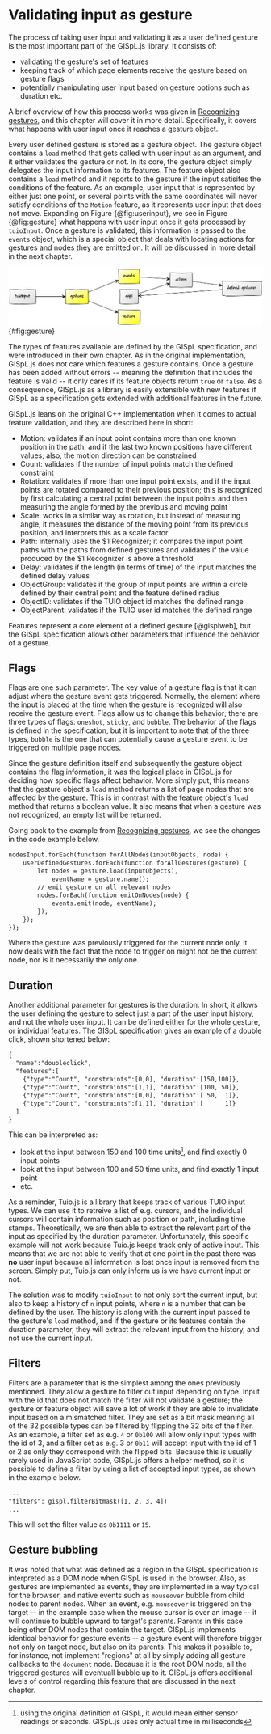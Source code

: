 # Validating input as gesture

The process of taking user input and validating it as a user defined gesture is the most important part of the GISpL.js library. It consists of:

* validating the gesture's set of features
* keeping track of which page elements receive the gesture based on gesture flags
* potentially manipulating user input based on gesture options such as duration etc.

A brief overview of how this process works was given in [Recognizing gestures](#recognizing-gestures), and this chapter will cover it in more detail. Specifically, it covers what happens with user input once it reaches a gesture object.

Every user defined gesture is stored as a gesture object. The gesture object contains a `load` method that gets called with user input as an argument, and it either validates the gesture or not. In its core, the gesture object simply delegates the input information to its features. The feature object also contains a `load` method and it reports to the gesture if the input satisifes the conditions of the feature. As an example, user input that is represented by either just one point, or several points with the same coordinates will never satisfy conditions of the `Motion` feature, as it represents user input that does not move. Expanding on Figure {@fig:userinput}, we see in Figure {@fig:gesture} what happens with user input once it gets processed by `tuioInput`. Once a gesture is validated, this information is passed to the `events` object, which is a special object that deals with locating actions for gestures and nodes they are emitted on. It will be discussed in more detail in the next chapter.

![Input is submitted to gesture objects which validate the gesture](./figures/gesture.png){#fig:gesture}

The types of features available are defined by the GISpL specification, and were introduced in their own chapter. As in the original implementation, GISpL.js does not care which features a gesture contains. Once a gesture has been added without errors -- meaning the definition that includes the feature is valid -- it only cares if its feature objects return `true` or `false`. As a consequence, GISpL.js as a library is easily extensible with new features if GISpL as a specification gets extended with additional features in the future.

GISpL.js leans on the original C++ implementation when it comes to actual feature validation, and they are described here in short:

* Motion: validates if an input point contains more than one known position in the path, and if the last two known positions have different values; also, the motion direction can be constrained
* Count: validates if the number of input points match the defined constraint
* Rotation: validates if more than one input point exists, and if the input points are rotated compared to their previous position; this is recognized by first calculating a central point between the input points and then measuring the angle formed by the previous and moving point
* Scale: works in a similar way as rotation, but instead of measuring angle, it measures the distance of the moving point from its previous position, and interprets this as a scale factor
* Path: internally uses the $1 Recognizer; it compares the input point paths with the paths from defined gestures and validates if the value produced by the $1 Recognizer is above a threshold
* Delay: validates if the length (in terms of time) of the input matches the defined delay values
* ObjectGroup: validates if the group of input points are within a circle defined by their central point and the feature defined radius
* ObjectID: validates if the TUIO object id matches the defined range
* ObjectParent: validates if the TUIO user id matches the defined range

Features represent a core element of a defined gesture [@gisplweb], but the GISpL specification allows other parameters that influence the behavior of a gesture.

## Flags

Flags are one such parameter. The key value of a gesture flag is that it can adjust where the gesture event gets triggered. Normally, the element where the input is placed at the time when the gesture is recognized will also receive the gesture event. Flags allow us to change this behavior; there are three types of flags: `oneshot`, `sticky`, and `bubble`. The behavior of the flags is defined in the specification, but it is important to note that of the three types, `bubble` is the one that can potentially cause a gesture event to be triggered on multiple page nodes.

Since the gesture definition itself and subsequently the gesture object contains the flag information, it was the logical place in GISpL.js for deciding how specific flags affect behavior. More simply put, this means that the gesture object's `load` method returns a list of page nodes that are affected by the gesture. This is in contrast with the feature object's `load` method that returns a boolean value. It also means that when a gesture was not recognized, an empty list will be returned.

Going back to the example from [Recognizing gestures](#recognizing-gestures), we see the changes in the code example below.

```
nodesInput.forEach(function forAllNodes(inputObjects, node) {
    userDefinedGestures.forEach(function forAllGestures(gesture) {
        let nodes = gesture.load(inputObjects),
            eventName = gesture.name();
        // emit gesture on all relevant nodes
        nodes.forEach(function emitOnNodes(node) {
            events.emit(node, eventName);
        });
    });
});
```

Where the gesture was previously triggered for the current node only, it now deals with the fact that the node to trigger on might not be the current node, nor is it necessarily the only one.

## Duration
Another additional parameter for gestures is the duration. In short, it allows the user defining the gesture to select just a part of the user input history, and not the whole user input. It can be defined either for the whole gesture, or individual features. The GISpL specification gives an example of a double click, shown shortened below:

```
{
  "name":"doubleclick",
  "features":[
    {"type":"Count", "constraints":[0,0], "duration":[150,100]},
    {"type":"Count", "constraints":[1,1], "duration":[100, 50]},
    {"type":"Count", "constraints":[0,0], "duration":[ 50,  1]},
    {"type":"Count", "constraints":[1,1], "duration":[      1]}
  ]
}
```

This can be interpreted as:

* look at the input between 150 and 100 time units[^timeunits], and find exactly 0 input points
* look at the input between 100 and 50 time units, and find exactly 1 input point
* etc.

As a reminder, Tuio.js is a library that keeps track of various TUIO input types. We can use it to retreive a list of e.g. cursors, and the individual cursors will contain information such as position or path, including time stamps. Theoretically, we are then able to extract the relevant part of the input as specified by the duration parameter. Unfortunately, this specific example will not work because Tuio.js keeps track only of active input. This means that we are not able to verify that at one point in the past there was **no** user input because all information is lost once input is removed from the screen. Simply put, Tuio.js can only inform us is we have current input or not.

The solution was to modify `tuioInput` to not only sort the current input, but also to keep a history of `n` input points, where `n` is a number that can be defined by the user. The history is along with the current input passed to the gesture's `load` method, and if the gesture or its features contain the duration parameter, they will extract the relevant input from the history, and not use the current input.

## Filters
Filters are a parameter that is the simplest among the ones previously mentioned. They allow a gesture to filter out input depending on type. Input with the id that does not match the filter will not validate a gesture; the gesture or feature object will save a lot of work if they are able to invalidate input based on a mismatched filter. They are set as a bit mask meaning all of the 32 possible types can be filtered by flipping the 32 bits of the filter. As an example, a filter set as e.g. `4` or `0b100` will allow only input types with the id of 3, and a filter set as e.g. 3 or `0b11` will accept input with the id of 1 or 2 as only they correspond with the flipped bits. Because this is usually rarely used in JavaScript code, GISpL.js offers a helper method, so it is possible to define a filter by using a list of accepted input types, as shown in the example below.

```
...
"filters": gispl.filterBitmask([1, 2, 3, 4])
...
```

This will set the filter value as `0b1111` or `15`.

## Gesture bubbling
It was noted that what was defined as a region in the GISpL specification is interpreted as a DOM node when GISpL is used in the browser. Also, as gestures are implemented as events, they are implemented in a way typical for the browser, and native events such as `mouseover` bubble from child nodes to parent nodes. When an event, e.g. `mouseover` is triggered on the target -- in the example case when the mouse cursor is over an image -- it will continue to bubble upward to target's parents. Parents in this case being other DOM nodes that contain the target. GISpL.js implements identical behavior for gesture events -- a gesture event will therefore trigger not only on target node, but also on its parents. This makes it possible to, for instance, not implement "regions" at all by simply adding all gesture callbacks to the `document` node. Because it is the root DOM node, all the triggered gestures will eventuall bubble up to it. GISpL.js offers additional levels of control regarding this feature that are discussed in the next chapter.

[^timeunits]: using the original definition of GISpL, it would mean either sensor readings or seconds. GISpL.js uses only actual time in milliseconds 
